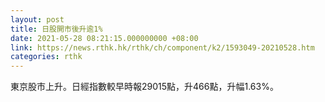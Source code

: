 ```yaml
---
layout: post
title: 日股開市後升逾1%
date: 2021-05-28 08:21:15.000000000 +08:00
link: https://news.rthk.hk/rthk/ch/component/k2/1593049-20210528.htm
categories: rthk
---
```


東京股市上升。日經指數較早時報29015點，升466點，升幅1.63%。
